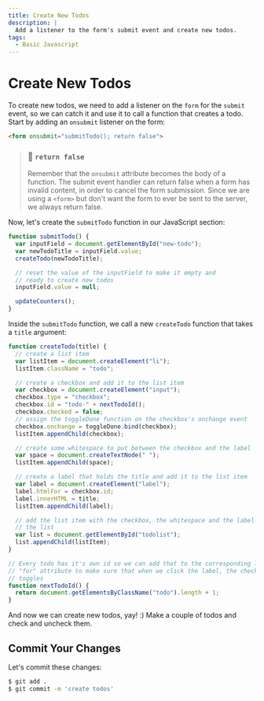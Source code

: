 ```yaml
---
title: Create New Todos
description: |
  Add a listener to the form's submit event and create new todos.
tags:
  - Basic Javascript
---
```


# Create New Todos

To create new todos, we need to add a listener on the `form` for the `submit` event, so we can catch it and use it to call
a function that creates a todo. Start by adding an `onsubmit` listener on the form:

```html
<form onsubmit="submitTodo(); return false">
```

> ### 🌟 `return false`
>
> Remember that the `onsubmit` attribute becomes the body of a function.
> The submit event handler can return false when a form has invalid content, in order to cancel the form submission.
> Since we are using a `<form>` but don't want the form to ever be sent to the server, we always return false.

Now, let's create the `submitTodo` function in our JavaScript section:

```js
function submitTodo() {
  var inputField = document.getElementById("new-todo");
  var newTodoTitle = inputField.value;
  createTodo(newTodoTitle);

  // reset the value of the inputField to make it empty and
  // ready to create new todos
  inputField.value = null;

  updateCounters();
}
```

Inside the `submitTodo` function, we call a new `createTodo` function that takes a `title` argument:

```js
function createTodo(title) {
  // create a list item
  var listItem = document.createElement("li");
  listItem.className = "todo";

  // create a checkbox and add it to the list item
  var checkbox = document.createElement("input");
  checkbox.type = "checkbox";
  checkbox.id = "todo-" + nextTodoId();
  checkbox.checked = false;
  // assign the toggleDone function on the checkbox's onchange event
  checkbox.onchange = toggleDone.bind(checkbox);
  listItem.appendChild(checkbox);

  // create some whitespace to put between the checkbox and the label
  var space = document.createTextNode(" ");
  listItem.appendChild(space);

  // create a label that holds the title and add it to the list item
  var label = document.createElement("label");
  label.htmlFor = checkbox.id;
  label.innerHTML = title;
  listItem.appendChild(label);

  // add the list item with the checkbox, the whitespace and the label to
  // the list
  var list = document.getElementById("todolist");
  list.appendChild(listItem);
}

// Every todo has it's own id so we can add that to the corresponding label's
// "for" attribute to make sure that when we click the label, the checkbox
// toggles
function nextTodoId() {
  return document.getElementsByClassName("todo").length + 1;
}
```

And now we can create new todos, yay! :) Make a couple of todos and check and uncheck them.

## Commit Your Changes

Let's commit these changes:

```bash
$ git add .
$ git commit -m 'create todos'
```
